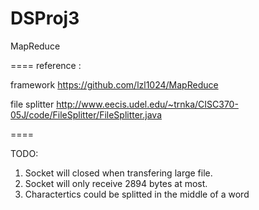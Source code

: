 DSProj3
=======

MapReduce


====
reference : 

framework
https://github.com/lzl1024/MapReduce

file splitter
http://www.eecis.udel.edu/~trnka/CISC370-05J/code/FileSplitter/FileSplitter.java


====

TODO:
1. Socket will closed when transfering large file.
2. Socket will only receive 2894 bytes at most.
3. Charactertics could be splitted in the middle of a word
